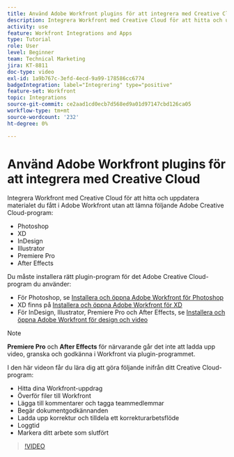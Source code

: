 ```yaml
---
title: Använd Adobe Workfront plugins för att integrera med Creative Cloud
description: Integrera Workfront med Creative Cloud för att hitta och uppdatera det material du tilldelats i Workfront utan att lämna följande Creative Cloud-program - Photoshop, XD, InDesign, Illustrator, Premiere Pro och After Effects
activity: use
feature: Workfront Integrations and Apps
type: Tutorial
role: User
level: Beginner
team: Technical Marketing
jira: KT-8811
doc-type: video
exl-id: 1a9b767c-3efd-4ecd-9a99-178586cc6774
badgeIntegration: label="Integrering" type="positive"
feature-set: Workfront
topic: Integrations
source-git-commit: ce2aad1cd0ecb7d568ed9a01d97147cbd126ca05
workflow-type: tm+mt
source-wordcount: '232'
ht-degree: 0%

---
```


# Använd Adobe Workfront plugins för att integrera med Creative Cloud

Integrera Workfront med Creative Cloud för att hitta och uppdatera materialet du fått i Adobe Workfront utan att lämna följande Adobe Creative Cloud-program:

* Photoshop
* XD
* InDesign
* Illustrator
* Premiere Pro
* After Effects

Du måste installera rätt plugin-program för det Adobe Creative Cloud-program du använder:

* För Photoshop, se [Installera och öppna Adobe Workfront för Photoshop](https://experienceleague.adobe.com/docs/workfront/using/adobe-workfront-integrations/workfront-for-creative-cloud/install-wf-cc/wf-cc-install-ps.html?)
* XD finns på [Installera och öppna Adobe Workfront för XD](https://experienceleague.adobe.com/docs/workfront/using/adobe-workfront-integrations/workfront-for-creative-cloud/install-wf-cc/wf-adobe-xd-install.html?)
* För InDesign, Illustrator, Premiere Pro och After Effects, se [Installera och öppna Adobe Workfront för design och video](https://experienceleague.adobe.com/docs/workfront/using/adobe-workfront-integrations/workfront-for-creative-cloud/install-wf-cc/wf-install-cc.html?)

>[!NOTE]
>
>**Premiere Pro** och **After Effects** för närvarande går det inte att ladda upp video, granska och godkänna i Workfront via plugin-programmet.


I den här videon får du lära dig att göra följande inifrån ditt Creative Cloud-program:

* Hitta dina Workfront-uppdrag
* Överför filer till Workfront
* Lägga till kommentarer och tagga teammedlemmar
* Begär dokumentgodkännanden
* Ladda upp korrektur och tilldela ett korrekturarbetsflöde
* Loggtid
* Markera ditt arbete som slutfört

>[!VIDEO](https://video.tv.adobe.com/v/3415452/?quality=12&learn=on)
